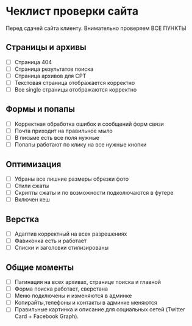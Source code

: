 # Чеклист проверки сайта
Перед сдачей сайта клиенту. Внимательно проверяем ВСЕ ПУНКТЫ


## Страницы и архивы
- [ ] Страница 404
- [ ] Страница результатов поиска
- [ ] Страница архивов для CPT
- [ ] Текстовая страница отображается корректно
- [ ] Все single страницы отображаются корректно

## Формы и попапы
- [ ] Корректная обработка ошибок и сообщений форм связи
- [ ] Почта приходит на правильное мыло
- [ ] В письме есть все поля нужные
- [ ] Попапы работают по клику на все нужные кнопки

## Оптимизация
- [ ] Убраны все лишние размеры обрезки фото
- [ ] Стили сжаты
- [ ] Скрипты сжаты и по возможности подколючаются в футере
- [ ] Включен кеш

## Верстка
- [ ] Адаптив корректный на всех разрешениях
- [ ] Фавиконка есть и работает
- [ ] Списки и заголовки стилизированы

## Общие моменты
- [ ] Пагинация на всех архивах, странице поиска и главной
- [ ] Форма поиска работает, сверстана
- [ ] Меню подключены и изменяются в админке
- [ ] Копирайты,телефоны и контакты в админке меняются
- [ ] Правильные картинка и описание для социальных сетей (Twitter Card + Facebook Graph).

